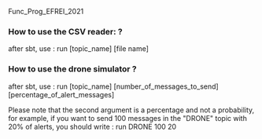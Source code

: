 Func_Prog_EFREI_2021

### How to use the CSV reader: ?

after sbt, use : run [topic_name] [file name]


### How to use the drone simulator ?

after sbt, use : run [topic_name] [number_of_messages_to_send] [percentage_of_alert_messages]

Please note that the second argument is a percentage and not a probability, for example, if you want to send 100 messages in the "DRONE" topic with 20% of alerts, you should write : run DRONE 100 20 


